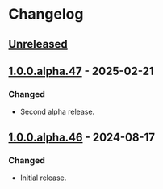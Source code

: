 # Changelog

## [Unreleased]

## [1.0.0.alpha.47] - 2025-02-21

### Changed

- Second alpha release.

## [1.0.0.alpha.46] - 2024-08-17

### Changed

- Initial release.

[unreleased]: https://github.com/andyholmes/gnome-shell-extension-valent/commits/main
[1.0.0.alpha.47]: https://github.com/andyholmes/gnome-shell-extension-valent/compare/v1.0.0.alpha.47...v1.0.0.alpha.46
[1.0.0.alpha.46]: https://github.com/andyholmes/gnome-shell-extension-valent/compare/v1.0.0.alpha.46...HEAD

